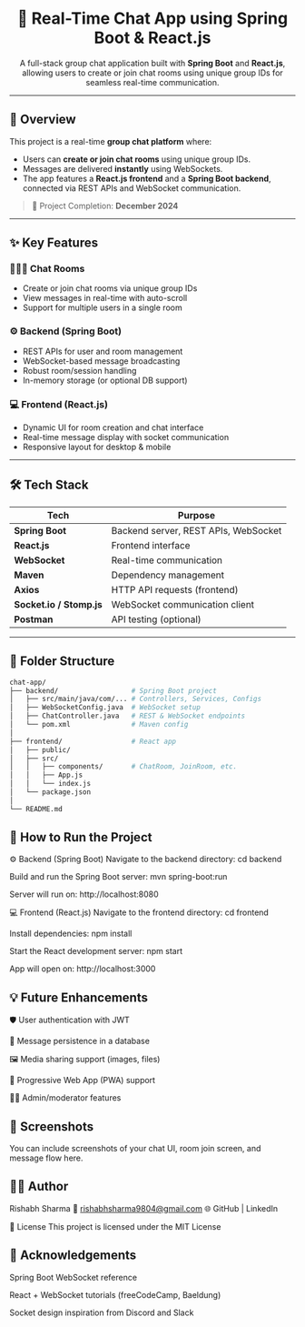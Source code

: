 <h1 align="center">💬 Real-Time Chat App using Spring Boot & React.js</h1>

<p align="center">
  A full-stack group chat application built with <strong>Spring Boot</strong> and <strong>React.js</strong>, allowing users to create or join chat rooms using unique group IDs for seamless real-time communication.
</p>

---

## 🚀 Overview

This project is a real-time **group chat platform** where:

- Users can **create or join chat rooms** using unique group IDs.
- Messages are delivered **instantly** using WebSockets.
- The app features a **React.js frontend** and a **Spring Boot backend**, connected via REST APIs and WebSocket communication.

> 📅 Project Completion: **December 2024**

---

## ✨ Key Features

### 🧑‍🤝‍🧑 Chat Rooms
- Create or join chat rooms via unique group IDs
- View messages in real-time with auto-scroll
- Support for multiple users in a single room

### ⚙️ Backend (Spring Boot)
- REST APIs for user and room management
- WebSocket-based message broadcasting
- Robust room/session handling
- In-memory storage (or optional DB support)

### 💻 Frontend (React.js)
- Dynamic UI for room creation and chat interface
- Real-time message display with socket communication
- Responsive layout for desktop & mobile

---

## 🛠️ Tech Stack

| Tech           | Purpose                    |
|----------------|----------------------------|
| **Spring Boot**| Backend server, REST APIs, WebSocket |
| **React.js**   | Frontend interface          |
| **WebSocket**  | Real-time communication     |
| **Maven**      | Dependency management       |
| **Axios**      | HTTP API requests (frontend)|
| **Socket.io / Stomp.js** | WebSocket communication client |
| **Postman**    | API testing (optional)      |

---

## 📂 Folder Structure

```bash
chat-app/
├── backend/                  # Spring Boot project
│   ├── src/main/java/com/... # Controllers, Services, Configs
│   ├── WebSocketConfig.java  # WebSocket setup
│   ├── ChatController.java   # REST & WebSocket endpoints
│   └── pom.xml               # Maven config
│
├── frontend/                 # React app
│   ├── public/
│   ├── src/
│   │   ├── components/       # ChatRoom, JoinRoom, etc.
│   │   ├── App.js
│   │   └── index.js
│   └── package.json
│
└── README.md

```

## 🧪 How to Run the Project
⚙️ Backend (Spring Boot)
Navigate to the backend directory:
cd backend

Build and run the Spring Boot server:
mvn spring-boot:run

Server will run on: http://localhost:8080

💻 Frontend (React.js)
Navigate to the frontend directory:
cd frontend

Install dependencies:
npm install

Start the React development server:
npm start

App will open on: http://localhost:3000

## 💡 Future Enhancements
🛡️ User authentication with JWT

💬 Message persistence in a database

🖼️ Media sharing support (images, files)

📱 Progressive Web App (PWA) support

👨‍💼 Admin/moderator features

## 📸 Screenshots
You can include screenshots of your chat UI, room join screen, and message flow here.

## 🧑‍💻 Author
Rishabh Sharma
📧 rishabhsharma9804@gmail.com
🌐 GitHub | LinkedIn

📄 License
This project is licensed under the MIT License

## 🙌 Acknowledgements
Spring Boot WebSocket reference

React + WebSocket tutorials (freeCodeCamp, Baeldung)

Socket design inspiration from Discord and Slack